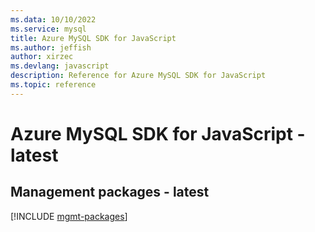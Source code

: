 ```yaml
---
ms.data: 10/10/2022
ms.service: mysql
title: Azure MySQL SDK for JavaScript
ms.author: jeffish
author: xirzec
ms.devlang: javascript
description: Reference for Azure MySQL SDK for JavaScript
ms.topic: reference
---
```

# Azure MySQL SDK for JavaScript - latest

## Management packages - latest
[!INCLUDE [mgmt-packages](mysql-mgmt-index.md)]